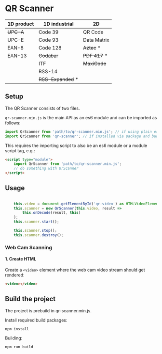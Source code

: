 # QR Scanner

| 1D product | 1D industrial       | 2D             |
| ---------- | ------------------- | -------------- |
| ~~UPC-A~~  | Code 39             | QR Code        |
| ~~UPC-E~~  | ~~Code 93~~         | Data Matrix    |
| EAN-8      | Code 128            | ~~Aztec~~ \*   |
| EAN-13     | ~~Codabar~~         | ~~PDF 417~~ \* |
|            | ITF                 | ~~MaxiCode~~   |
|            | RSS-14              |
|            | ~~RSS-Expanded~~ \* |

## Setup

The QR Scanner consists of two files.

`qr-scanner.min.js` is the main API as an es6 module and can be imported as follows:
```js
import QrScanner from 'path/to/qr-scanner.min.js'; // if using plain es6 import
import QrScanner from 'qr-scanner'; // if installed via package and bundling with webpack or rollup
```
This requires the importing script to also be an es6 module or a module script tag, e.g.:
```html
<script type="module">
    import QrScanner from 'path/to/qr-scanner.min.js';
    // do something with QrScanner
</script>
```

## Usage

```js
    
    this.video = document.getElementById('qr-video') as HTMLVideoElement;
    this.scanner = new QrScanner(this.video, result => 
        this.onDecode(result, this)
    );
    this.scanner.start();

    this.scanner.stop();
    this.scanner.destroy();
```

### Web Cam Scanning

#### 1. Create HTML
Create a `<video>` element where the web cam video stream should get rendered: 
```html
<video></video>
```

## Build the project
The project is prebuild in qr-scanner.min.js.

Install required build packages:
```batch
npm install
```

Building:
```batch
npm run build
```

